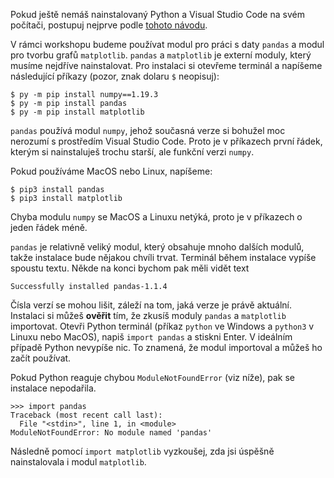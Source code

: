 Pokud ještě nemáš nainstalovaný Python a Visual Studio Code na svém počítači, postupuj nejprve podle [tohoto návodu](http://kodim.cz/kurzy/uvod-do-progr/jazyky-nastroje/).

V rámci workshopu budeme používat modul pro práci s daty `pandas` a modul pro tvorbu grafů `matplotlib`. `pandas` a `matplotlib` je externí moduly, který musíme nejdříve nainstalovat. Pro instalaci si otevřeme terminál a napíšeme následující příkazy (pozor, znak dolaru `$` neopisuj):

```shell
$ py -m pip install numpy==1.19.3
$ py -m pip install pandas
$ py -m pip install matplotlib
```

`pandas` používá modul `numpy`, jehož současná verze si bohužel moc nerozumí s prostředím Visual Studio Code. Proto je v příkazech první řádek, kterým si nainstaluješ trochu starší, ale funkční verzi `numpy`. 

Pokud používáme MacOS nebo Linux, napíšeme:

```shell
$ pip3 install pandas
$ pip3 install matplotlib
```

Chyba modulu `numpy` se MacOS a Linuxu netýká, proto je v příkazech o jeden řádek méně.

`pandas` je relativně veliký modul, který obsahuje mnoho dalších modulů, takže instalace bude nějakou chvíli trvat. Terminál během instalace vypíše spoustu textu. Někde na konci bychom pak měli vidět text

```shell
Successfully installed pandas-1.1.4
```

Čísla verzí se mohou lišit, záleží na tom, jaká verze je právě aktuální. Instalaci si můžeš **ověřit** tím, že zkusíš moduly `pandas` a `matplotlib` importovat. Otevři Python terminál (příkaz `python` ve Windows a `python3` v Linuxu nebo MacOS), napiš `import pandas` a stiskni Enter. V ideálním případě Python nevypíše nic. To znamená, že modul importoval a můžeš ho začít používat.

Pokud Python reaguje chybou `ModuleNotFoundError` (viz níže), pak se instalace nepodařila.

```
>>> import pandas
Traceback (most recent call last):
  File "<stdin>", line 1, in <module>
ModuleNotFoundError: No module named 'pandas'
```

Následně pomocí `import matplotlib` vyzkoušej, zda jsi úspěšně nainstalovala i modul `matplotlib`.
